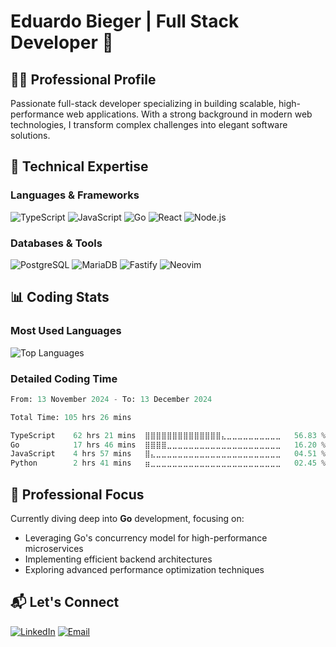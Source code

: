# Eduardo Bieger | Full Stack Developer 🚀

## 👨‍💻 Professional Profile

Passionate full-stack developer specializing in building scalable, high-performance web applications. With a strong background in modern web technologies, I transform complex challenges into elegant software solutions.

## 🔧 Technical Expertise

### Languages & Frameworks
![TypeScript](https://img.shields.io/badge/TypeScript-007ACC?style=for-the-badge&logo=typescript&logoColor=white)
![JavaScript](https://img.shields.io/badge/JavaScript-F7DF1E?style=for-the-badge&logo=javascript&logoColor=black)
![Go](https://img.shields.io/badge/Go-00ADD8?style=for-the-badge&logo=go&logoColor=white)
![React](https://img.shields.io/badge/React-20232A?style=for-the-badge&logo=react&logoColor=61DAFB)
![Node.js](https://img.shields.io/badge/Node.js-43853D?style=for-the-badge&logo=node.js&logoColor=white)

### Databases & Tools
![PostgreSQL](https://img.shields.io/badge/PostgreSQL-316192?style=for-the-badge&logo=postgresql&logoColor=white)
![MariaDB](https://img.shields.io/badge/MariaDB-003545?style=for-the-badge&logo=mariadb&logoColor=white)
![Fastify](https://img.shields.io/badge/fastify-202020?style=for-the-badge&logo=fastify&logoColor=white)
![Neovim](https://img.shields.io/badge/NeoVim-57A143?style=for-the-badge&logo=neovim&logoColor=white)

## 📊 Coding Stats

### Most Used Languages
![Top Languages](https://github-readme-stats.vercel.app/api/top-langs/?username=eduardobieger&layout=compact&theme=tokyonight)

### Detailed Coding Time
<!--START_SECTION:waka-->

```python
From: 13 November 2024 - To: 13 December 2024

Total Time: 105 hrs 26 mins

TypeScript    62 hrs 21 mins  ⣿⣿⣿⣿⣿⣿⣿⣿⣿⣿⣿⣿⣿⣿⣄⣀⣀⣀⣀⣀⣀⣀⣀⣀⣀   56.83 %
Go            17 hrs 46 mins  ⣿⣿⣿⣿⣀⣀⣀⣀⣀⣀⣀⣀⣀⣀⣀⣀⣀⣀⣀⣀⣀⣀⣀⣀⣀   16.20 %
JavaScript    4 hrs 57 mins   ⣿⣄⣀⣀⣀⣀⣀⣀⣀⣀⣀⣀⣀⣀⣀⣀⣀⣀⣀⣀⣀⣀⣀⣀⣀   04.51 %
Python        2 hrs 41 mins   ⣶⣀⣀⣀⣀⣀⣀⣀⣀⣀⣀⣀⣀⣀⣀⣀⣀⣀⣀⣀⣀⣀⣀⣀⣀   02.45 %
```

<!--END_SECTION:waka-->

## 🚀 Professional Focus

Currently diving deep into **Go** development, focusing on:
- Leveraging Go's concurrency model for high-performance microservices
- Implementing efficient backend architectures
- Exploring advanced performance optimization techniques

## 📬 Let's Connect

[![LinkedIn](https://img.shields.io/badge/LinkedIn-0077B5?style=for-the-badge&logo=linkedin&logoColor=white)](https://www.linkedin.com/in/eduardo-bieger/)
[![Email](https://img.shields.io/badge/Email-D14836?style=for-the-badge&logo=gmail&logoColor=white)](mailto:eduardo42bieger@gmail.com)
